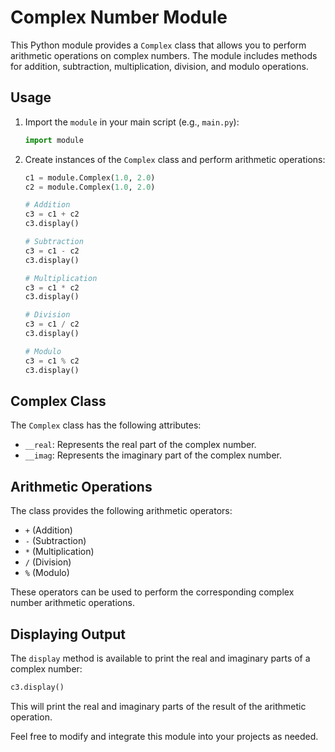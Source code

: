 # Complex Number Module

This Python module provides a `Complex` class that allows you to perform arithmetic operations on complex numbers. The module includes methods for addition, subtraction, multiplication, division, and modulo operations.

## Usage

1. Import the `module` in your main script (e.g., `main.py`):

    ```python
    import module
    ```

2. Create instances of the `Complex` class and perform arithmetic operations:

    ```python
    c1 = module.Complex(1.0, 2.0)
    c2 = module.Complex(1.0, 2.0)

    # Addition
    c3 = c1 + c2
    c3.display()

    # Subtraction
    c3 = c1 - c2
    c3.display()

    # Multiplication
    c3 = c1 * c2
    c3.display()

    # Division
    c3 = c1 / c2
    c3.display()

    # Modulo
    c3 = c1 % c2
    c3.display()
    ```

## Complex Class

The `Complex` class has the following attributes:

- `__real`: Represents the real part of the complex number.
- `__imag`: Represents the imaginary part of the complex number.

## Arithmetic Operations

The class provides the following arithmetic operators:

- `+` (Addition)
- `-` (Subtraction)
- `*` (Multiplication)
- `/` (Division)
- `%` (Modulo)

These operators can be used to perform the corresponding complex number arithmetic operations.

## Displaying Output

The `display` method is available to print the real and imaginary parts of a complex number:

```python
c3.display()
```

This will print the real and imaginary parts of the result of the arithmetic operation.

Feel free to modify and integrate this module into your projects as needed.
